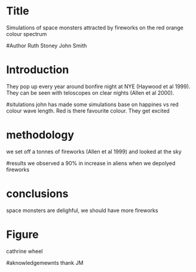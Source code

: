 # Title 
Simulations of space monsters attracted by fireworks on the red orange colour spectrum


#Author
Ruth Stoney
John Smith

# Introduction
They pop up every year around bonfire night at NYE (Haywood et al 1999). 
They can be seen with teloscopes on clear nights (Allen et al 2000).


#situlations
john has made some simulations base on happines vs red colour wave length.
Red is there favourite colour. They get excited

# methodology
we set off a tonnes of fireworks (Allen et al 1999) and looked at the sky 

#results
we observed a 90% in increase in aliens when we depolyed fireworks

# conclusions
space monsters are delighful, we should have more  fireworks

# Figure 
cathrine wheel

#aknowledgemewnts
thank JM


